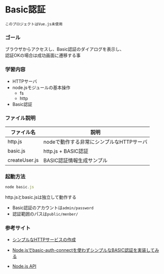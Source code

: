 # Basic認証
`このプロジェクトはVue.js未使用`

### ゴール
ブラウザからアクセスし、Basic認証のダイアログを表示し、  
認証OKの場合は成功画面に遷移する事

### 学習内容
- HTTPサーバ
- node.jsモジュールの基本操作
    - fs
    - http
- Basic認証

### ファイル説明
| ファイル名 | 説明 |
| -- | -- |
| http.js | nodeで動作する非常にシンプルなHTTPサーバ |
| basic.js | http.js + BASIC認証 |
| createUser.js | BASIC認証情報生成サンプル |

### 起動方法
```node.js
node basic.js
```
http.jsとbasic.jsは独立して動作する  
- Basic認証のアカウントは`admin/password`
- 認証範囲のパスは`public/menber/`

### 参考サイト

- [シンプルなHTTPサービスの作成](https://qiita.com/yamachan360/items/38a0d3c06eec1dfc3d6d)

- [Node.jsでbasic-auth-connectを使わずシンプルなBASIC認証を実装してみる](https://qiita.com/yamachan360/items/c9e5f7e1cf5913d37e41)

- [Node.js API](https://nodejs.org/api/http.html)
